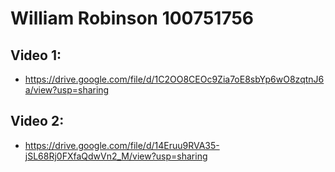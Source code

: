 # William Robinson 100751756

## Video 1:
- https://drive.google.com/file/d/1C2OO8CEOc9Zia7oE8sbYp6wO8zqtnJ6a/view?usp=sharing
## Video 2:
- https://drive.google.com/file/d/14Eruu9RVA35-jSL68Rj0FXfaQdwVn2_M/view?usp=sharing
